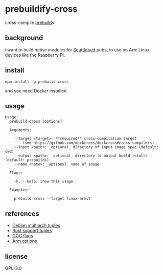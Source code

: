 # prebuildify-cross

cross-compile [prebuild](https://github.com/mafintosh/prebuildify)s

## background

i want to build native modules for [Scuttlebutt](https://scuttlebutt.nz) pubs, to use on Arm Linux devices like the Raspberry Pi.

## install

```
npm install -g prebuild-cross
```

and you need Docker installed.

## usage

```
Usage:
  prebuild-cross [options]

  Arguments:

    --target <target>: **required** cross-compilation target 
        (see https://github.com/dockcross/dockcross#cross-compilers)
    --input <path>: _optional_ directory of input image spec (default: cwd)
    --output <path>: _optional_ directory to output build results (default: prebuilds)
    --name <name>: _optional_ name of image

  Flags:

    -h, --help: show this usage

  Examples:

    prebuild-cross --target linux-armv7
```

## references

- [Debian multiarch tuples](https://wiki.debian.org/Multiarch/Tuples)
- [Rust support tuples](https://forge.rust-lang.org/platform-support.html)
- [GCC flags](https://stackoverflow.com/questions/16044020/gcc-and-linking-environment-variables-and-flags)
- [Arm options](https://gcc.gnu.org/onlinedocs/gcc/ARM-Options.html)

## license

GPL-3.0
